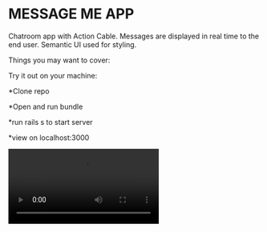 # MESSAGE ME APP

Chatroom app with Action Cable. Messages are displayed in real time to the end user. Semantic UI used for styling.

Things you may want to cover:

Try it out on your machine:

*Clone repo

*Open and run bundle

*run rails s to start server

*view on localhost:3000

![example gif](/Users/merrynhurley-rawlins/Projects/rails/message_me/Screen_recording.mov)

